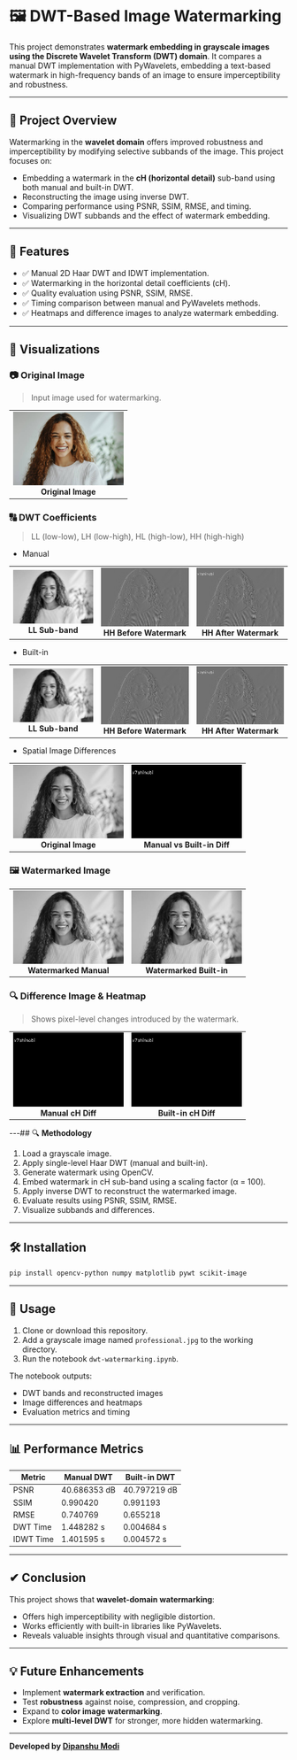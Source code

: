 
# 🖼️ **DWT-Based Image Watermarking**

This project demonstrates **watermark embedding in grayscale images using the Discrete Wavelet Transform (DWT) domain**. It compares a manual DWT implementation with PyWavelets, embedding a text-based watermark in high-frequency bands of an image to ensure imperceptibility and robustness.

---

## 🚀 **Project Overview**

Watermarking in the **wavelet domain** offers improved robustness and imperceptibility by modifying selective subbands of the image. This project focuses on:

- Embedding a watermark in the **cH (horizontal detail)** sub-band using both manual and built-in DWT.
- Reconstructing the image using inverse DWT.
- Comparing performance using PSNR, SSIM, RMSE, and timing.
- Visualizing DWT subbands and the effect of watermark embedding.

---

## 🧠 **Features**

- ✅ Manual 2D Haar DWT and IDWT implementation.
- ✅ Watermarking in the horizontal detail coefficients (cH).
- ✅ Quality evaluation using PSNR, SSIM, RMSE.
- ✅ Timing comparison between manual and PyWavelets methods.
- ✅ Heatmaps and difference images to analyze watermark embedding.

---


## 📸 Visualizations

### 📷 Original Image

> Input image used for watermarking.

<table>
  <tr>
    <td align="center">
      <img src="images/professional.jpg" alt="Original Image" width="200"/><br/>
      <b>Original Image</b>
    </td>
  </tr>
</table>

### 🔠 DWT Coefficients

> LL (low-low), LH (low-high), HL (high-low), HH (high-high)

- Manual
<table>
  <tr>
    <td align="center">
      <img src="images/Manual_cA.jpg" alt="LL Band" width="200"/><br/>
      <b>LL Sub-band</b>
    </td>
    <td align="center">
      <img src="images/Manual_cH_before.jpg" alt="HH Before" width="200"/><br/>
      <b>HH Before Watermark</b>
    </td>
    <td align="center">
      <img src="images/Manual_cH_after.jpg" alt="HH After" width="200"/><br/>
      <b>HH After Watermark</b>
  </tr>
</table>

- Built-in
<table>
  <tr>
    <td align="center">
      <img src="images/Built-in_cA.jpg" alt="LL Band" width="200"/><br/>
      <b>LL Sub-band</b>
    </td>
    <td align="center">
      <img src="images/Built-in_cH_before.jpg" alt="HH Before" width="200"/><br/>
      <b>HH Before Watermark</b>
    </td>
    <td align="center">
      <img src="images/Built-in_cH_after.jpg" alt="HH After" width="200"/><br/>
      <b>HH After Watermark</b>
  </tr>
</table>

- Spatial Image Differences
<table>
  <tr>
    <td align="center">
      <img src="images/Original.jpg" alt="Original Image" width="200"/><br/>
      <b>Original Image</b>
    </td>
    <td align="center">
      <img src="images/Manual-Built_in_diff.jpg" alt="Manual vs Built-in Diff" width="200"/><br/>
      <b>Manual vs Built-in Diff</b>
    </td>
  </tr>
</table>

### 🖼️ Watermarked Image

<table>
  <tr>
    <td align="center">
      <img src="images/Watermarked_Manual.jpg" alt="Watermarked Manual" width="200"/><br/>
      <b>Watermarked Manual</b>
    </td>
    <td align="center">
      <img src="images/Watermarked_Built-in.jpg" alt="Watermarked Built-in" width="200"/><br/>
      <b>Watermarked Built-in</b>
    </td>
  </tr>
</table>

### 🔍 Difference Image & Heatmap

> Shows pixel-level changes introduced by the watermark.

<table>
  <tr>
    </td>
    <td align="center">
      <img src="images/Manual_cH_diff.jpg" alt="LH Difference" width="200"/><br/>
      <b>Manual cH Diff</b>
    </td>
    </td>
    <td align="center">
      <img src="images/Built-in_cH_diff.jpg" alt="LH Difference" width="200"/><br/>
      <b>Built-in cH Diff</b>
    </td>
    </td>
  </tr>
</table>

---## 🔍 **Methodology**

1. Load a grayscale image.
2. Apply single-level Haar DWT (manual and built-in).
3. Generate watermark using OpenCV.
4. Embed watermark in cH sub-band using a scaling factor (α = 100).
5. Apply inverse DWT to reconstruct the watermarked image.
6. Evaluate results using PSNR, SSIM, RMSE.
7. Visualize subbands and differences.

---

## 🛠️ **Installation**

```bash
pip install opencv-python numpy matplotlib pywt scikit-image
```

---

## 📌 Usage

1. Clone or download this repository.
2. Add a grayscale image named `professional.jpg` to the working directory.
3. Run the notebook `dwt-watermarking.ipynb`.

The notebook outputs:

- DWT bands and reconstructed images
- Image differences and heatmaps
- Evaluation metrics and timing

---

## 📊 Performance Metrics

| **Metric** | **Manual DWT** | **Built-in DWT** |
|------------|----------------|------------------|
| PSNR       | 40.686353 dB   | 40.797219 dB     |
| SSIM       | 0.990420       | 0.991193         |
| RMSE       | 0.740769       | 0.655218         |
| DWT Time   | 1.448282 s     | 0.004684 s       |
| IDWT Time  | 1.401595 s     | 0.004572 s       |

---

## ✔ **Conclusion**

This project shows that **wavelet-domain watermarking**:

- Offers high imperceptibility with negligible distortion.
- Works efficiently with built-in libraries like PyWavelets.
- Reveals valuable insights through visual and quantitative comparisons.

---

## 💡 Future Enhancements

- Implement **watermark extraction** and verification.
- Test **robustness** against noise, compression, and cropping.
- Expand to **color image watermarking**.
- Explore **multi-level DWT** for stronger, more hidden watermarking.

---

**Developed by [Dipanshu Modi](https://github.com/dipanshumodi31)**
